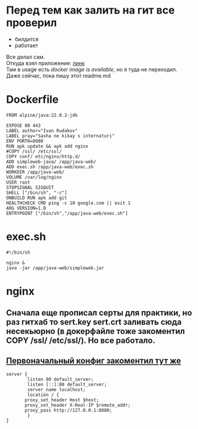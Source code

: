 # Перед тем как залить на гит все проверил 
- билдится
- работает

Все делал сам.  
Откуда взял приложение: [линк](https://github.com/github.com/fersantxez/simpleweb-java)  
Там в usage есть *docker image is available*, но я туда не переходил. Даже сейчас, пока пишу этот readme.md

# Dockerfile
```
FROM alpine/java:22.0.2-jdk

EXPOSE 80 443  
LABEL author="Ivan Rudakov"  
LABEL pray="Sasha ne kikay s internaturi"  
ENV PORT0=8080  
RUN apk update && apk add nginx  
#COPY /ssl/ /etc/ssl/  
COPY conf/ etc/nginx/http.d/  
ADD simpleweb-java/ /app/java-web/  
ADD exec.sh /app/java-web/exec.sh  
WORKDIR /app/java-web/  
VOLUME /var/log/nginx  
USER root  
STOPSIGNAL SIGQUIT  
SHELL ["/bin/sh", "-c"]  
ONBUILD RUN apk add git  
HEALTHCHECK CMD ping -c 10 google.com || exit 1  
ARG VERSION=1.0  
ENTRYPOINT ["/bin/sh","/app/java-web/exec.sh"]  
```
# exec.sh  
```
#!/bin/sh  

nginx &  
java -jar /app/java-web/simpleweb.jar
```

# nginx
## Сначала еще прописал серты для практики, но раз гитхаб то sert.key sert.crt заливать сюда несекьюрно (в докерфайле тоже закоментил COPY /ssl/ /etc/ssl/). Но все работало.
## [Первоначальный конфиг закоментил тут же](https://github.com/f803/dockerfile/blob/main/conf/default.conf)
```
server {  
        listen 80 default_server;  
        listen [::]:80 default_server;  
        server_name localhost;  
        location / {  
	   proxy_set_header Host $host;  
	   proxy_set_header X-Real-IP $remote_addr;  
	   proxy_pass http://127.0.0.1:8080;  
        }  
}  
  ```

